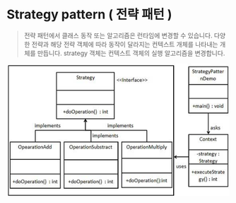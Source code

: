 # Strategy pattern ( 전략 패턴 )

> 전략 패턴에서 클래스 동작 또는 알고리즘은 런타임에 변경할 수 있습니다. 다양한 전략과 해당 전략 객체에 따라 동작이 달라지는 컨텍스트 개체를 나타내는 개체를 만듭니다. strategy 객체는 컨텍스트 객체의 실행 알고리즘을 변경합니다.

<img src="../img/strategy_pattern_uml_diagram.jpg" width="550" height="300" />
